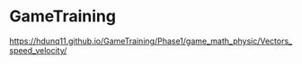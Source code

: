 # GameTraining
https://hdunq11.github.io/GameTraining/Phase1/game_math_physic/Vectors_speed_velocity/
